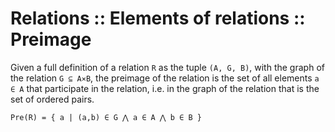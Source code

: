 # Relations :: Elements of relations :: Preimage

Given a full definition of a relation `R` as the tuple `(A, G, B)`, with the graph of the relation `G ⊆ A⨯B`, the preimage of the relation is the set of all elements `a ∈ A` that participate in the relation, i.e. in the graph of the relation that is the set of ordered pairs.

`Pre(R) = { a | (a,b) ∈ G ⋀ a ∈ A ⋀ b ∈ B }`
